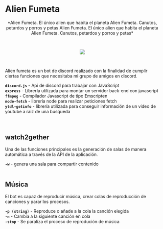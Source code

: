 # Alien Fumeta
<p align="center">
*Alien Fumeta. El único alien que habita el planeta  
Alien Fumeta. Canutos, petardos y porros y petas  
Alien Fumeta. El único alien que habita el planeta  
Alien Fumeta. Canutos, petardos y porros y petas*
</p>

&nbsp;

<p align="center">
<img src="https://i.imgur.com/ZzCOeXb.png"></img>
</p>
&nbsp;

Alien fumeta es un bot de discord realizado con la finalidad de cumplir ciertas funciones que necesitaba mi grupo de amigos en discord.


**`discord.js`** - Api de discord para trabajar con JavaScript <br>
**`express`** - Librería utilizada para montar un servidor back-end con javascript <br>
**`ffmpeg`** - Compilador Javascript de tipo Emscripten <br>
**`node-fetch`** - librería node para realizar peticiones fetch <br>
**`ytdl-getinfo`** - librería utilizada para conseguir información de un video de youtube a raiz de una busqueda <br>
 <br> <br>
## watch2gether
Una de las funciones principales es la generación de salas de manera automática a través de la API de la aplicación.

**`-w`** - genera una sala para compartir contenido <br>
<br>
## Música
El bot es capaz de reproducir música, crear colas de reproducción de canciones y parar los procesos.

**`-p (string)`** - Reproduce o añade a la cola la canción elegida <br>
**`-n`** - Cambia a la siguiente canción en cola <br>
**`-stop`** - Se paraliza el proceso de reprodución de música <br>
